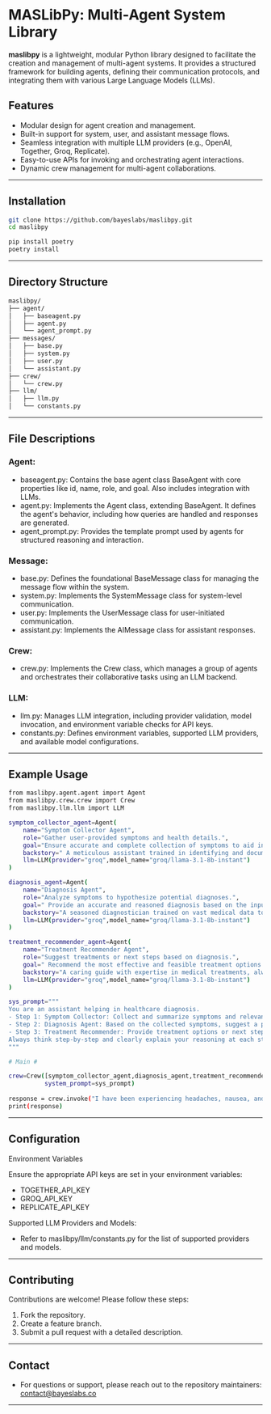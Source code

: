 # MASLibPy: Multi-Agent System Library

**maslibpy** is a lightweight, modular Python library designed to facilitate the creation and management of multi-agent systems. It provides a structured framework for building agents, defining their communication protocols, and integrating them with various Large Language Models (LLMs).

## Features
- Modular design for agent creation and management.
- Built-in support for system, user, and assistant message flows.
- Seamless integration with multiple LLM providers (e.g., OpenAI, Together, Groq, Replicate).
- Easy-to-use APIs for invoking and orchestrating agent interactions.
- Dynamic crew management for multi-agent collaborations.

---

## Installation 
```bash
git clone https://github.com/bayeslabs/maslibpy.git
cd maslibpy
```
```bash
pip install poetry
poetry install
```
---

## Directory Structure
``` bash
maslibpy/
├── agent/
│   ├── baseagent.py
│   ├── agent.py
│   └── agent_prompt.py
├── messages/
│   ├── base.py
│   ├── system.py
│   ├── user.py
│   └── assistant.py
├── crew/
│   └── crew.py
├── llm/
│   ├── llm.py
│   └── constants.py
```

---

## File Descriptions

### Agent: 
- baseagent.py: Contains the base agent class BaseAgent with core properties like id, name, role, and goal. Also includes integration with LLMs.
- agent.py: Implements the Agent class, extending BaseAgent. It defines the agent's behavior, including how queries are handled and responses are generated.
- agent_prompt.py: Provides the template prompt used by agents for structured reasoning and interaction.

### Message:
- base.py: Defines the foundational BaseMessage class for managing the message flow within the system.
- system.py: Implements the SystemMessage class for system-level communication.
- user.py: Implements the UserMessage class for user-initiated communication.
- assistant.py: Implements the AIMessage class for assistant responses.

### Crew: 
- crew.py: Implements the Crew class, which manages a group of agents and orchestrates their collaborative tasks using an LLM backend.

### LLM:
- llm.py: Manages LLM integration, including provider validation, model invocation, and environment variable checks for API keys.
- constants.py: Defines environment variables, supported LLM providers, and available model configurations.

---

## Example Usage 

```bash
from maslibpy.agent.agent import Agent
from maslibpy.crew.crew import Crew
from maslibpy.llm.llm import LLM

symptom_collector_agent=Agent(
    name="Symptom Collector Agent",
    role="Gather user-provided symptoms and health details.",
    goal="Ensure accurate and complete collection of symptoms to aid in diagnosis",
    backstory=" A meticulous assistant trained in identifying and documenting symptoms for medical evaluations.",
    llm=LLM(provider="groq",model_name="groq/llama-3.1-8b-instant")
)

diagnosis_agent=Agent(
    name="Diagnosis Agent",
    role="Analyze symptoms to hypothesize potential diagnoses.",
    goal=" Provide an accurate and reasoned diagnosis based on the input symptoms",
    backstory="A seasoned diagnostician trained on vast medical data to recognize patterns in health issues.",
    llm=LLM(provider="groq",model_name="groq/llama-3.1-8b-instant")
)

treatment_recommender_agent=Agent(
    name="Treatment Recommender Agent",
    role="Suggest treatments or next steps based on diagnosis.",
    goal=" Recommend the most effective and feasible treatment options.",
    backstory="A caring guide with expertise in medical treatments, always prioritizing patient well-being.",
    llm=LLM(provider="groq",model_name="groq/llama-3.1-8b-instant")
)

sys_prompt="""
You are an assistant helping in healthcare diagnosis.  
- Step 1: Symptom Collector: Collect and summarize symptoms and relevant information from the user.  
- Step 2: Diagnosis Agent: Based on the collected symptoms, suggest a potential diagnosis with reasoning.  
- Step 3: Treatment Recommender: Provide treatment options or next steps.  
Always think step-by-step and clearly explain your reasoning at each stage.
"""

# Main #

crew=Crew([symptom_collector_agent,diagnosis_agent,treatment_recommender_agent],
          system_prompt=sys_prompt)
          
response = crew.invoke("I have been experiencing headaches, nausea, and sensitivity to light.")
print(response)
```

---

## Configuration

Environment Variables

Ensure the appropriate API keys are set in your environment variables:
- TOGETHER_API_KEY
- GROQ_API_KEY
- REPLICATE_API_KEY

Supported LLM Providers and Models:
- Refer to maslibpy/llm/constants.py for the list of supported providers and models.

---

## Contributing

Contributions are welcome! Please follow these steps:
1. Fork the repository.
2. Create a feature branch.
3. Submit a pull request with a detailed description.

---

## Contact 

- For questions or support, please reach out to the repository maintainers: contact@bayeslabs.co

---

